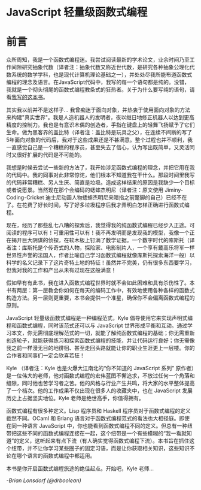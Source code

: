 # JavaScript 轻量级函数式编程
# 前言

众所周知，我是一个函数式编程迷。我尝试阅读最新的学术论文，业余时间乃至工作间隙研究抽象代数（译者注：抽象代数又称近世代数，是研究各种抽象公理化代数系统的数学学科，也是现代计算机理论基础之一），并处处尽我所能布道函数式编程的理念及语言。在JavaScript代码中，我写的每一个语句都是纯的。没错，我就是一个彻头彻尾的函数式编程教条式的狂热者。关于为什么要写纯的语句，请看[我写的这本书](https://github.com/MostlyAdequate/mostly-adequate-guide)。

其实我以前并不是这样子... 我曾痴迷于面向对象，并热衷于使用面向对象的方法来构建"真实世界"。我是人造机器人的发明者，夜以继日地修正机器人以达到更高精度的控制力。我也是有意识木偶的创造者，手指在键盘上的轻舞飞扬赋予了它们生命。做为黑客界的盖比特（译者注：盖比特是玩具之父），在连续不间断的写了5年面向对象的代码后，我对于这些成果还是不甚满意。整个过程也并不顺利，我一直感觉自己是一个糟糕的程序员，甚至失去了信心，认为写出既简单，又灵活同时又很好扩展的代码是不可能的。

我想是时候去尝试一些新的方法了，我开始涉足函数式编程的理念，并把它用在我的代码中。我的同事对此非常惊诧，他们根本不知道我在干什么。那段时间里我写的代码非常糟糕、另人生厌、简直是垃圾。造成这样结果的原因是我缺少一个目标或者说愿景。当然现在那个会编码的蟋蟀杰明尼（译者注：原文使用 Jiminy-Coding-Cricket 迪士尼动画人物蟋蟀杰明尼来暗指之前蹩脚的自己）已经不在了。在花费了好长时间，写了好多垃圾程序后我才弄明白怎样正确进行函数式编程。

现在，经历了那些乱七八糟的探索后，我觉得我的纯函数式编程已经步入正途。可阅读的程序可以有！可重用性可以有！我不再发明而是发现我的模型，我像一个正在揭开巨大阴谋的侦探，在软木板上钉满了数学证据。一个数字时代的库斯托（译者注：库斯托是个传奇式的人物，探险家、电影制片人，一个享有戴高乐将军一样世界性声誉的法国人，作者比喻自己学习函数式编程就像库斯托探索海洋一般）以科学的名义记录下了这片奇特土地的特征！虽然并不完美，仍有很多东西要学习，但我对我的工作和产出从未有过现在这般满意！

假如早有有此书，我在进入函数式编程世界时就不会如此困难和具有杀伤性了。本书有两层：第一层教会你如何在每天的编码工作中，有效地使用各种各样的函数式构造方法。另一层则更重要，本书会提供一个准星，确保你不会偏离函数式编程的原则。

JavaScript 轻量级函数式编程是一种编程范式，Kyle 倡导使用它来实现声明式编程和函数式编程，同时该范式还可以与 JavaScript 世界形成平衡和互动。通过学习本文，你无需彻底理解范式的一切，就能了解纯函数式编程的基础；你无需重新创造轮子，就能获得练习和探索函数式编程的技能，并让代码运行良好；你无需像我之前一样漫无目的地徘徊、甚至走回头路就能让你的职业生涯更上一层楼。你的合作者和同事们一定会欣喜若狂！

Kyle （译者注：Kyle 也是火爆大江南北的“你不知道的 JavaScript 系列” 原作者）是一位伟大的老师，他对函数式编程的宏伟蓝图不懈追求，不放过任何一个角落和缝隙，同时他也苦学习者之苦。他的风格与行业产生共鸣，将大家的水平整体提高了一个档次。他的工作成果不仅出现在很多人的收藏夹中，也在 JavaScript 发展历史上占据坚实地位。Kyle 老师是绝世高手，你值得拥有。

函数式编程有很多种定义。Lisp 程序员和 Haskell 程序员对于函数式编程的定义截然不同。OCaml 和 Erlang 语言对于函数式编程范式的看法也大相径庭。即使在同一种语言 JavaScript 中，你也能看到函数式编程不同的定义。但总有一种纽带把这些不同的函数式编程连接在一起，这个纽带是一个有些模糊的“我一看就知道”的定义，这听起来有点下流（有人确实觉得函数式编程下流）。本书旨在抓住这个纽带，并不让你学习某些圈子的固定习语，而是让你获取相关知识，这些知识不论在哪个语言的函数式编程中都适用。

本书是你开启函数式编程旅途的绝佳起点。开始吧，Kyle 老师...

*-Brian Lonsdorf (@drboolean)*
